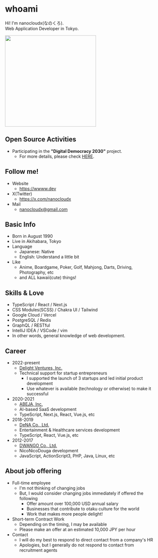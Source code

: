 # whoami  
Hi! I'm nanocloudx(なのくろ).  
Web Application Developer in Tokyo.  

<img src="https://wwww.dev/images/nyancat.gif" style="width:300px;" />

## Open Source Activities
- Participating in the **"Digital Democracy 2030"** project.  
  - For more details, please check [HERE](https://note.com/annotakahiro24/n/na0e296bc30b8).

## Follow me!
- Website
  - https://wwww.dev
- X(Twitter)
  - https://x.com/nanocloudx
- Mail
  - nanocloudx@gmail.com

## Basic Info
- Born in August 1990
- Live in Akihabara, Tokyo
- Language
  - Japanese: Native
  - English: Understand a little bit
- Like
  - Anime, Boardgame, Poker, Golf, Mahjong, Darts, Driving, Photography, etc
  - and ALL kawaii(cute) things!

## Skills & Love
- TypeScript / React / Next.js
- CSS Modules(SCSS) / Chakra UI / Tailwind
- Google Cloud / Vercel
- PostgreSQL / Redis
- GraphQL / RESTful
- IntelliJ IDEA / VSCode / vim
- In other words, general knowledge of web development.

## Career
- 2022-present
  - [Delight Ventures, Inc.](https://www.delight-ventures.com/en/)
  - Technical support for startup entrepreneurs
    - I supported the launch of 3 startups and led initial product development
    - Use whatever is available (technology or otherwise) to make it successful
- 2020-2021
  - [ABEJA, Inc.](https://www.abejainc.com/en)
  - AI-based SaaS development
  - TypeScript, Next.js, React, Vue.js, etc
- 2018-2019
  - [DeNA Co., Ltd.](https://dena.com/)
  - Entertainment & Healthcare services development
  - TypeScript, React, Vue.js, etc
- 2012-2017
  - [DWANGO Co., Ltd.](https://en.dwango.co.jp/)
  - NicoNicoDouga development
  - JavaScript, ActionScript3, PHP, Java, Linux, etc

## About job offering
- Full-time employee
  - I'm not thinking of changing jobs
  - But, I would consider changing jobs immediately if offered the following
    - Offer amount over 100,000 USD annual salary
    - Businesses that contribute to otaku culture for the world
    - Work that makes more people delight!
- Short-term Contract Work
  - Depending on the timing, I may be available
  - Please make an offer at an estimated 10,000 JPY per hour
- Contact
  - I will do my best to respond to direct contact from a company's HR
  - Apologies, but I generally do not respond to contact from recruitment agents
